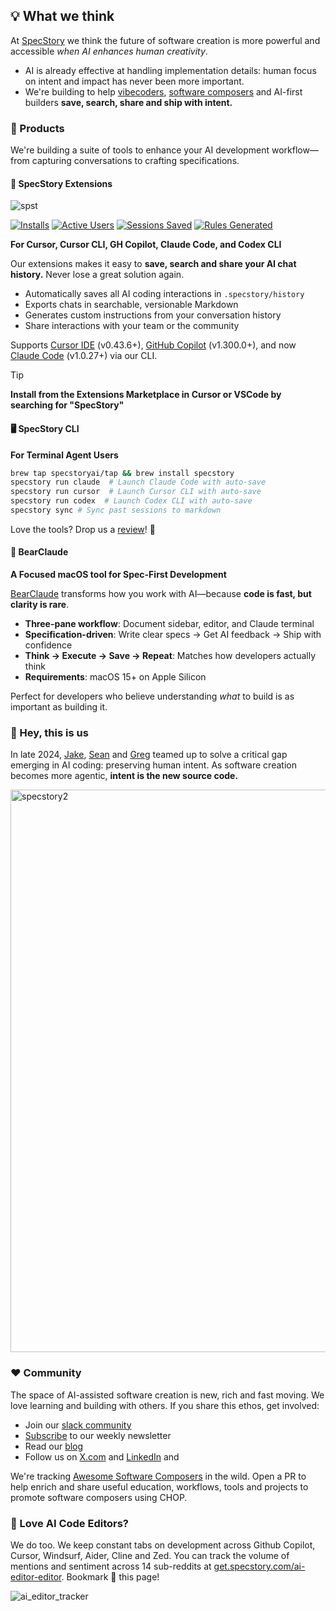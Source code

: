 ## 💡 What we think

At [SpecStory](https://specstory.com/) we think the future of software creation is more powerful and accessible _when AI enhances human creativity_.

- AI is already effective at handling implementation details: human focus on intent and impact has never been more important.
- We're building to help [vibecoders](https://en.wikipedia.org/wiki/Vibe_coding), [software composers](https://tolacapital.com/2024/11/13/the-rise-of-the-software-composer-a-new-era-of-software-creation) and AI-first builders **save, search, share and ship with intent.**

### 🤖 Products

We're building a suite of tools to enhance your AI development workflow—from capturing conversations to crafting specifications.

#### 🔌 SpecStory Extensions

![spst](https://github.com/user-attachments/assets/d12ec377-acea-4945-8587-221f30c426ce)

[![Installs](https://img.shields.io/endpoint?url=https%3A%2F%2Fspecstory.com%2Fapi%2Fbadge%3Fstat%3Dinstalls&style=flat-square)](https://specstory.com/api/badge?stat=installs)
[![Active Users](https://img.shields.io/endpoint?url=https%3A%2F%2Fspecstory.com%2Fapi%2Fbadge%3Fstat%3DactiveUsers&style=flat-square)](https://specstory.com/api/badge?stat=activeUsers)
[![Sessions Saved](https://img.shields.io/endpoint?url=https%3A%2F%2Fspecstory.com%2Fapi%2Fbadge%3Fstat%3DsessionsSaved&style=flat-square)](https://specstory.com/api/badge?stat=sessionsSaved)
[![Rules Generated](https://img.shields.io/endpoint?url=https%3A%2F%2Fspecstory.com%2Fapi%2Fbadge%3Fstat%3DrulesGenerated&style=flat-square)](https://specstory.com/api/badge?stat=rulesGenerated)

**For Cursor, Cursor CLI, GH Copilot, Claude Code, and Codex CLI**

Our extensions makes it easy to **save, search and share your AI chat history.** Never lose a great solution again.

- Automatically saves all AI coding interactions in `.specstory/history` 
- Exports chats in searchable, versionable Markdown
- Generates custom instructions from your conversation history
- Share interactions with your team or the community

Supports [Cursor IDE](https://www.cursor.com/) (v0.43.6+), [GitHub Copilot](https://github.com/features/copilot) (v1.300.0+), and now [Claude Code](https://claude.ai/code) (v1.0.27+) via our CLI.

> [!TIP]
> **Install from the Extensions Marketplace in Cursor or VSCode by searching for "SpecStory"**

####  🖥️ SpecStory CLI

**For Terminal Agent Users**

```bash
brew tap specstoryai/tap && brew install specstory
specstory run claude  # Launch Claude Code with auto-save
specstory run cursor  # Launch Cursor CLI with auto-save
specstory run codex  # Launch Codex CLI with auto-save
specstory sync # Sync past sessions to markdown
```

Love the tools? Drop us a [review](https://marketplace.visualstudio.com/items?itemName=SpecStory.specstory-vscode&ssr=false#review-details)! 🧠

#### 🧸 BearClaude

**A Focused macOS tool for Spec-First Development**

[BearClaude](https://bearclaude.specstory.com) transforms how you work with AI—because **code is fast, but clarity is rare**.

- **Three-pane workflow**: Document sidebar, editor, and Claude terminal
- **Specification-driven**: Write clear specs → Get AI feedback → Ship with confidence
- **Think → Execute → Save → Repeat**: Matches how developers actually think
- **Requirements**: macOS 15+ on Apple Silicon

Perfect for developers who believe understanding *what* to build is as important as building it.

### 👋 Hey, this is us

In late 2024, [Jake](https://github.com/jakelevirne), [Sean](https://github.com/belucid) and [Greg](https://github.com/gregce) teamed up to solve a critical gap emerging in AI coding: preserving human intent. As software creation becomes more agentic, **intent is the new source code.**

<img width="900" alt="specstory2" src="https://github.com/user-attachments/assets/9983d6eb-138c-4fd6-8da0-97468f0c8b38" />

### ❤️ Community

The space of AI-assisted software creation is new, rich and fast moving. We love learning and building with others. If you share this ethos, get involved:

- Join our [slack community](https://specstory.slack.com/join/shared_invite/zt-2vq0274ck-MYS39rgOpDSmgfE1IeK9gg)
- [Subscribe](https://newsletter.specstory.com/) to our weekly newsletter
- Read our [blog](https://specstory.com/blog)
- Follow us on [X.com](https://x.com/specstoryai) and [LinkedIn](https://www.linkedin.com/company/specstory/) and

We're tracking [Awesome Software Composers](https://github.com/specstoryai/awesome-software-composers) in the wild. Open a PR to help enrich and share useful education, workflows, tools and projects to promote software composers using CHOP.

### 🤖 Love AI Code Editors? 

We do too. We keep constant tabs on development across Github Copilot, Cursor, Windsurf, Aider, Cline and Zed. You can track the volume of mentions and sentiment across 14 sub-reddits at [get.specstory.com/ai-editor-editor](https://specstory.com/editor-tracker). Bookmark 🔖 this page!

![ai_editor_tracker](https://github.com/user-attachments/assets/e4b23cb8-b790-45dc-809a-e5c532e56bb8)




